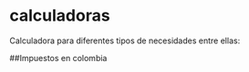# calculadoras

Calculadora para diferentes tipos de necesidades entre ellas:

##Impuestos en colombia

